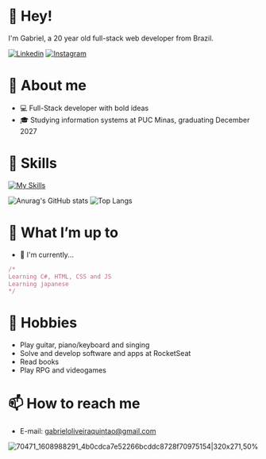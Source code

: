 # 👋 Hey!
I'm Gabriel, a 20 year old full-stack web developer from Brazil.

[![Linkedin](https://img.shields.io/badge/LinkedIn-0077B5?style=for-the-badge&logo=linkedin&logoColor=white)](https://www.linkedin.com/in/gabriel-neves-oliveira-quintão-687438194)
[![Instagram](https://img.shields.io/badge/Instagram-E4405F?style=for-the-badge&logo=instagram&logoColor=white)](https://www.instagram.com/gabsnevess_)

# 📖 About me
* 💻 Full-Stack developer with bold ideas
* 🎓 Studying information systems at PUC Minas, graduating December 2027

# 📒 Skills
[![My Skills](https://skillicons.dev/icons?i=js,html,css,cs,cpp)](https://skillicons.dev)

![Anurag's GitHub stats](https://github-readme-stats.vercel.app/api?username=gabsnevess&show_icons=true&theme=transparent)
![Top Langs](https://github-readme-stats.vercel.app/api/top-langs/?username=gabsnevess&layout=donut&theme=transparent)

# 🔭 What I’m up to
* 🔨 I'm currently...
```ruby
/*
Learning C#, HTML, CSS and JS
Learning japanese
*/ 
```

# 🎸 Hobbies
* Play guitar, piano/keyboard and singing
* Solve and develop software and apps at RocketSeat
* Read books
* Play RPG and videogames

# 📫 How to reach me
* E-mail: gabrieloliveiraquintao@gmail.com

![70471_1608988291_4b0cdca7e52266bcddc8728f70975154|320x271,50%](https://github.com/gabsnevess/gabsnevess/assets/64024200/d629b9d5-6bc0-44ac-b25a-813ff94ecba3)
